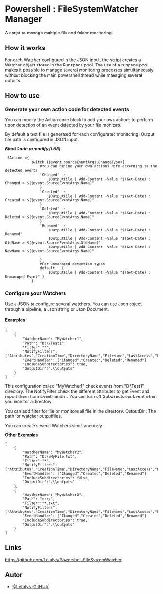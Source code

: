 
# Powershell : FileSystemWatcher Manager

A script to manage multiple file and folder monitoring.


## How it works

For each Watcher configured in the JSON input, the script creates a Watcher object stored in the Runspace pool. The use of a runpace pool makes it possible to manage several monitoring processes simultaneously without blocking the main powershell thread while managing several outputs.
## How to use

### Generate your own action code for detected events
You can modify the Action code block to add your own actions to perform upon detection of an event detected by your file monitors.

By default a text file is generated for each configurated monitoring. Output file path is configured in JSON input.

***BlockCode to modify (l.65)***
```
 $Action ={
            switch ($event.SourceEventArgs.ChangeType){
                #You can define your own actions here according to the detected events
                'Changed'  { 
                    $OutputFile | Add-Content -Value "$(Get-Date) : Changed > $($event.SourceEventArgs.Name)" 
                }
                'Created'  { 
                    $OutputFile | Add-Content -Value "$(Get-Date) : Created > $($event.SourceEventArgs.Name)"
                }
                'Deleted'  { 
                    $OutputFile | Add-Content -Value "$(Get-Date) : Deleted > $($event.SourceEventArgs.Name)"
                }
                'Renamed'  { 
                    $OutputFile | Add-Content -Value "$(Get-Date) : Renamed"
                    $OutputFile | Add-Content -Value "$(Get-Date) : OldName > $($event.SourceEventArgs.OldName)"
                    $OutputFile | Add-Content -Value "$(Get-Date) : NewName > $($event.SourceEventArgs.Name)"

                }
                #For unmanaged detection types
                default   {  
                    $OutputFile | Add-Content -Value "$(Get-Date) : Unmanaged Event" }
            }  
```

### Configure your Watchers

Use a JSON to configure several watchers. You can use Json object through a pipeline, a Json string or Json Document.

#### Examples
```
[
    {
        "WatcherName": "MyWatcher1",
        "Path": "D:\\Test1",
        "Filter":"*",
        "NotifyFilters": ["Attributes","CreationTime","DirectoryName","FileName","LastAccess","LastWrite","Security","Size"],
        "EventHandler": ["Changed","Created","Deleted","Renamed"],
        "IncludeSubdirectories": true,
        "OutputDir":".\\outputs"
    }
]

```

This configuration called "MyWatcher1" check events from "D:\Test1" directory.
The NotifyFilter check the different attributes to get Event and report them from EventHandler. You can turn off Subdirectories Event when you monitor a directory.

You can add filter for file or monitore all file in the directory.
OutputDir : The path for watcher outputfiles.

You can create several Watchers simultaneously

__Other Exemples__
```
[
    {
        "WatcherName": "MyWatcher2",
        "Path": "D:\\MyFile.txt",
        "Filter":"*",
        "NotifyFilters": ["Attributes","CreationTime","DirectoryName","FileName","LastAccess","LastWrite","Security","Size"],
        "EventHandler": ["Changed","Created","Deleted","Renamed"],
        "IncludeSubdirectories": false,
        "OutputDir":".\\outputs"
    },
    {
        "WatcherName": "MyWatcher3",
        "Path": "c:\\",
        "Filter":"*.txt",
        "NotifyFilters": ["Attributes","CreationTime","DirectoryName","FileName","LastAccess","LastWrite","Security","Size"],
        "EventHandler": ["Changed","Created","Deleted","Renamed"],
        "IncludeSubdirectories": true,
        "OutputDir":".\\outputs"
    }
]

```
## Links
https://github.com/Letalys/Powershell-FileSystemWatcher


## Autor
- [@Letalys (GitHUb)](https://www.github.com/Letalys)
